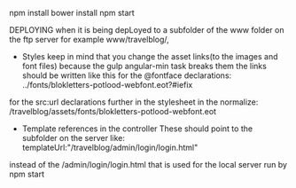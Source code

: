 npm install
bower install
npm start

DEPLOYING
when it is being depLoyed to a subfolder of the www folder on the ftp server for example www/travelblog/, 

- Styles
keep in mind that you change the asset links(to the images and font files) because the gulp angular-min task breaks them
the links should be written like this 
for the @fontface declarations: 
../fonts/blokletters-potlood-webfont.eot?#iefix

for the src:url declarations further in the stylesheet in the normalize:  
/travelblog/assets/fonts/blokletters-potlood-webfont.eot

- Template references in the controller
These should point to the subfolder on the server like:
templateUrl:"/travelblog/admin/login/login.html"

instead of the /admin/login/login.html that is used for the local server run by npm start




